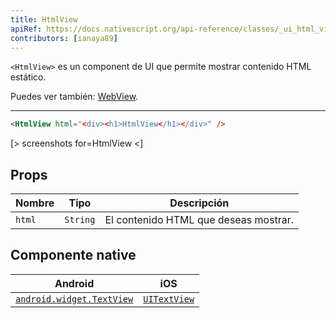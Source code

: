 ```yaml
---
title: HtmlView
apiRef: https://docs.nativescript.org/api-reference/classes/_ui_html_view_.htmlview
contributors: [ianaya89]
---
```


`<HtmlView>` es un component de UI que permite mostrar contenido HTML estático.

Puedes ver también: [WebView](/en/docs/elements/components/web-view).

---

```html
<HtmlView html="<div><h1>HtmlView</h1></div>" />
```

[> screenshots for=HtmlView <]

## Props

| Nombre | Tipo | Descripción |
|------|------|-------------|
| `html` | `String` | El contenido HTML que deseas mostrar.

## Componente native

| Android | iOS |
|---------|-----|
| [`android.widget.TextView`](https://developer.android.com/reference/android/widget/TextView.html) | [`UITextView`](https://developer.apple.com/documentation/uikit/uitextview)